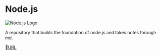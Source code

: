 # Node.js
![Node.js Logo](https://upload.wikimedia.org/wikipedia/commons/d/d9/Node.js_logo.svg)

A repository that builds the foundation of node.js and takes notes through md. 


[URL](Basic%20Knowledge/URL.md)

